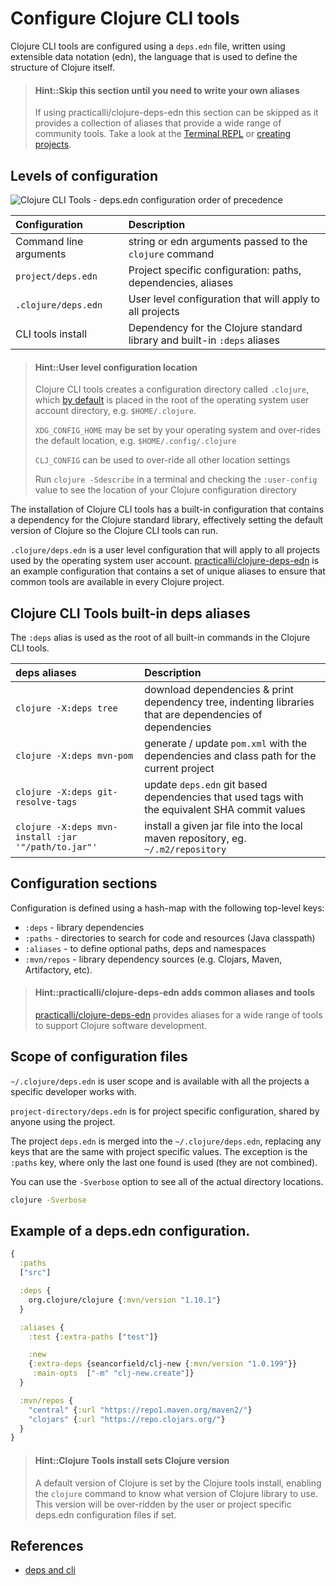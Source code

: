 # Configure Clojure CLI tools
Clojure CLI tools are configured using a `deps.edn` file, written using extensible data notation (edn), the language that is used to define the structure of Clojure itself.

> #### Hint::Skip this section until you need to write your own aliases
> If using practicalli/clojure-deps-edn this section can be skipped as it provides a collection of aliases that provide a wide range of community tools.  Take a look at the [Terminal REPL](/clojure-cli/repl/) or [creating projects](/clojure-cli/projects/create.md).

## Levels of configuration

![Clojure CLI Tools - deps.edn configuration order of precedence](https://raw.githubusercontent.com/practicalli/graphic-design/live/clojure/clojure-cli-tools/clojure-cli-tools-deps-edn-configuration-precedence.png)

| Configuration          | Description                                                              |
| :--                    | :--                                                                      |
| Command line arguments | string or edn arguments passed to the `clojure` command                  |
| `project/deps.edn`     | Project specific configuration: paths, dependencies, aliases             |
| `.clojure/deps.edn`    | User level configuration that will apply to all projects                 |
| CLI tools install      | Dependency for the Clojure standard library and built-in `:deps` aliases |


> #### Hint::User level configuration location
> Clojure CLI tools creates a configuration directory called `.clojure`, which [by default](https://clojure.org/reference/deps_and_cli#_deps_edn_sources) is placed in the root of the operating system user account directory, e.g. `$HOME/.clojure`.
>
> `XDG_CONFIG_HOME` may be set by your operating system and over-rides the default location, e.g. `$HOME/.config/.clojure`
>
> `CLJ_CONFIG` can be used to over-ride all other location settings
>
> Run `clojure -Sdescribe` in a terminal and checking the `:user-config` value to see the location of your Clojure configuration directory


The installation of Clojure CLI tools has a built-in configuration that contains a dependency for the Clojure standard library, effectively setting the default version of Clojure so the Clojure CLI tools can run.

`.clojure/deps.edn` is a user level configuration that will apply to all projects used by the operating system user account.  [practicalli/clojure-deps-edn](https://github.com/practicalli/clojure-deps-edn) is an example configuration that contains a set of unique aliases to ensure that common tools are available in every Clojure project.


## Clojure CLI Tools built-in deps aliases
The `:deps` alias is used as the root of all built-in commands in the Clojure CLI tools.

| deps aliases                                        | Description                                                                                              |
| :--                                                 | :--                                                                                                      |
| `clojure -X:deps tree`                              | download dependencies & print dependency tree, indenting libraries that are dependencies of dependencies |
| `clojure -X:deps mvn-pom`                           | generate / update `pom.xml` with the dependencies and class path for the current project                 |
| `clojure -X:deps git-resolve-tags`                  | update `deps.edn` git based dependencies that used tags with the equivalent SHA commit values            |
| `clojure -X:deps mvn-install :jar '"/path/to.jar"'` | install a given jar file into the local maven repository, eg. `~/.m2/repository`                         |

<!-- > TODO: using `clojure -X:deps` download dependencies and seems to try and run a function (internal `:exec-fn`) or command line argument (behavior observed in tests) -->


## Configuration sections
Configuration is defined using a hash-map with the following top-level keys:

* `:deps` - library dependencies
* `:paths` - directories to search for code and resources (Java classpath)
* `:aliases` - to define optional paths, deps and namespaces
* `:mvn/repos` - library dependency sources (e.g. Clojars, Maven, Artifactory, etc).

> #### Hint::practicalli/clojure-deps-edn adds common aliases and tools
> [practicalli/clojure-deps-edn](https://github.com/practicalli/clojure-deps-edn) provides aliases for a wide range of tools to support Clojure software development.


## Scope of configuration files
`~/.clojure/deps.edn` is user scope and is available with all the projects a specific developer works with.

`project-directory/deps.edn` is for project specific configuration, shared by anyone using the project.

The project `deps.edn` is merged into the `~/.clojure/deps.edn`, replacing any keys that are the same with project specific values. The exception is the `:paths` key, where only the last one found is used (they are not combined).

You can use the `-Sverbose` option to see all of the actual directory locations.

```bash
clojure -Sverbose
```

## Example of a deps.edn configuration.

```clojure
{
  :paths
  ["src"]

  :deps {
    org.clojure/clojure {:mvn/version "1.10.1"}
  }

  :aliases {
    :test {:extra-paths ["test"]}

    :new
    {:extra-deps {seancorfield/clj-new {:mvn/version "1.0.199"}}
     :main-opts  ["-m" "clj-new.create"]}
  }

  :mvn/repos {
    "central" {:url "https://repo1.maven.org/maven2/"}
    "clojars" {:url "https://repo.clojars.org/"}
  }
}
```

> #### Hint::Clojure Tools install sets Clojure version
> A default version of Clojure is set by the Clojure tools install, enabling the `clojure` command to know what version of Clojure library to use.  This version will be over-ridden by the user or project specific deps.edn configuration files if set.




## References
* [deps and cli](https://clojure.org/reference/deps_and_cli)
